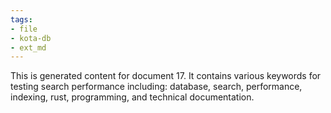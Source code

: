 ```yaml
---
tags:
- file
- kota-db
- ext_md
---
```

This is generated content for document 17. It contains various keywords for testing search performance including: database, search, performance, indexing, rust, programming, and technical documentation.